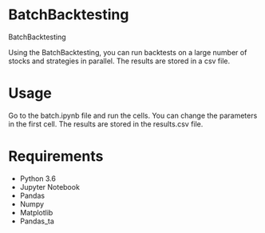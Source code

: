 # BatchBacktesting

BatchBacktesting


Using the BatchBacktesting, you can run backtests on a large number of stocks and strategies in parallel. The results are stored in a csv file.

# Usage

Go to the batch.ipynb file and run the cells.
You can change the parameters in the first cell. The results are stored in the results.csv file.

# Requirements

- Python 3.6
- Jupyter Notebook
- Pandas
- Numpy
- Matplotlib
- Pandas_ta